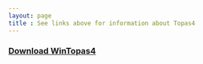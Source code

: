 ```yaml
---
layout: page
title : See links above for information about Topas4
---
```




### [Download WinTopas4](https://www.dropbox.com/s/54ccgxua9gch6mt/WinTopas4-setup.exe?dl=1)


